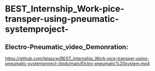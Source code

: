 # BEST_Internship_Work-pice-transper-using-pneumatic-systemproject-

## Electro-Pneumatic_video_Demonration:

https://github.com/tejascw/BEST_Internship_Work-pice-transper-using-pneumatic-systemproject-/blob/main/Elctro-pneumatic%20system.mp4
